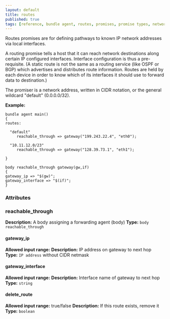 ```yaml
---
layout: default
title: routes
published: true
tags: [reference, bundle agent, routes, promises, promise types, networking, Cumulus]
---
```



Routes promises are for defining pathways to known IP network addresses
via local interfaces.

A routing promise tells a host that it can reach network destinations along
certain IP configured interfaces. Interface configuration is thus a pre-requisite.
(A static route is not the same as a routing service (like OSPF or BGP) which advertises
and distributes route information. Routes are held by each device in order to know
which of its interfaces it should use to forward data to destination.)

The promiser is a network address, written in CIDR notation, or the general
wildcard "default" (0.0.0.0/32). 

**Example:**

```cf3
bundle agent main()
{
routes:

  "default"
     reachable_through => gateway("199.243.22.4", "eth0");

  "10.11.12.0/23"
     reachable_through => gateway("128.39.73.1", "eth1");

}

body reachable_through gateway(gw,if)
{
gateway_ip => "$(gw)";
gateway_interface => "$(if)";
}
```

### Attributes ###

### reachable_through
**Description:** A body assigning a forwarding agent (body)
**Type:** `body reachable_through`

#### gateway_ip
**Allowed input range:** 
**Description:** IP address on gateway to next hop 
**Type:** `IP address` without CIDR netmask

#### gateway_interface
**Allowed input range:** 
**Description:** Interface name of gateway to next hop
**Type:** `string`

#### delete_route
**Allowed input range:**  true/false
**Description:** If this route exists, remove it
**Type:** `boolean`


